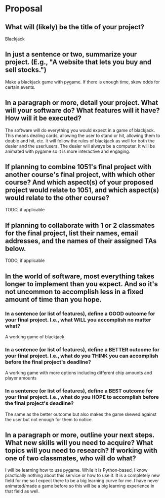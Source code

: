 # Proposal

## What will (likely) be the title of your project?

Blackjack

## In just a sentence or two, summarize your project. (E.g., "A website that lets you buy and sell stocks.")

Make a blackjack game with pygame. If there is enough time, skew odds for certain events.

## In a paragraph or more, detail your project. What will your software do? What features will it have? How will it be executed?

The software will do everything you would expect in a game of blackjack. This means dealing cards, allowing the user to stand or hit, allowing them to double and hit, etc. It will follow the rules of blackjack as well for both the dealer and the user/users. The dealer will always be a computer. It will be animated with pygame so it is more interactive and engaging.

## If planning to combine 1051's final project with another course's final project, with which other course? And which aspect(s) of your proposed project would relate to 1051, and which aspect(s) would relate to the other course?

TODO, if applicable

## If planning to collaborate with 1 or 2 classmates for the final project, list their names, email addresses, and the names of their assigned TAs below.

TODO, if applicable

## In the world of software, most everything takes longer to implement than you expect. And so it's not uncommon to accomplish less in a fixed amount of time than you hope.

### In a sentence (or list of features), define a GOOD outcome for your final project. I.e., what WILL you accomplish no matter what?

A working game of blackjack

### In a sentence (or list of features), define a BETTER outcome for your final project. I.e., what do you THINK you can accomplish before the final project's deadline?

A working game with more options including different chip amounts and player amounts

### In a sentence (or list of features), define a BEST outcome for your final project. I.e., what do you HOPE to accomplish before the final project's deadline?

The same as the better outcome but also makes the game skewed against the user but not enough for them to notice.

## In a paragraph or more, outline your next steps. What new skills will you need to acquire? What topics will you need to research? If working with one of two classmates, who will do what?

I will be learning how to use pygame. While it is Python-based, I know practically nothing about this service or how to use it. It is a completely new field for me so I expect there to be a big learning curve for me. I have never animated/made a game before so this will be a big learning experience in that field as well.
